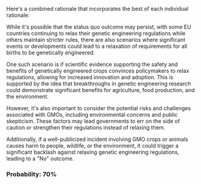 Here's a combined rationale that incorporates the best of each individual rationale:

While it's possible that the status quo outcome may persist, with some EU countries continuing to relax their genetic engineering regulations while others maintain stricter rules, there are also scenarios where significant events or developments could lead to a relaxation of requirements for all births to be genetically engineered. 

One such scenario is if scientific evidence supporting the safety and benefits of genetically engineered crops convinces policymakers to relax regulations, allowing for increased innovation and adoption. This is supported by the idea that breakthroughs in genetic engineering research could demonstrate significant benefits for agriculture, food production, and the environment.

However, it's also important to consider the potential risks and challenges associated with GMOs, including environmental concerns and public skepticism. These factors may lead governments to err on the side of caution or strengthen their regulations instead of relaxing them.

Additionally, if a well-publicized incident involving GMO crops or animals causes harm to people, wildlife, or the environment, it could trigger a significant backlash against relaxing genetic engineering regulations, leading to a "No" outcome.

### Probability: 70%